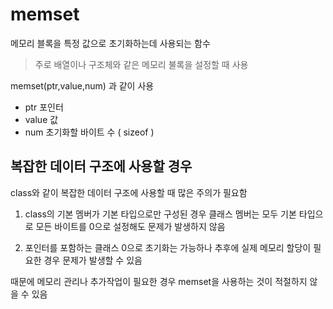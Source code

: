 # memset
메모리 블록을 특정 값으로 초기화하는데 사용되는 함수
>주로 배열이나 구조체와 같은 메모리 불록을 설정할 때 사용

memset(ptr,value,num) 과 같이 사용
- ptr 포인터
- value 값
- num 초기화할 바이트 수 ( sizeof )

## 복잡한 데이터 구조에 사용할 경우
class와 같이 복잡한 데이터 구조에 사용할 때 많은 주의가 필요함

1. class의 기본 멤버가 기본 타입으로만 구성된 경우
클래스 멤버는 모두 기본 타입으로 모든 바이트를 0으로 설정해도 문제가 발생하지 않음

2. 포인터를 포함하는 클래스
0으로 초기화는 가능하나 추후에 실제 메모리 할당이 필요한 경우 문제가 발생할 수 있음

때문에 메모리 관리나 추가작업이 필요한 경우 memset을 사용하는 것이 적절하지 않을 수 있음